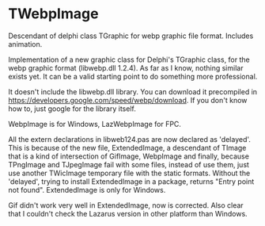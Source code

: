 # TWebpImage
Descendant of delphi class TGraphic for webp graphic file format. Includes animation.

Implementation of a new graphic class for Delphi's TGraphic class, for the webp graphic format (libwebp.dll 1.2.4). As far as I know, nothing similar exists yet. It can be a valid starting point to do something more professional.

It doesn't include the libwebp.dll library. You can download it precompiled in https://developers.google.com/speed/webp/download. If you don't know how to, just google for the library itself.

WebpImage is for Windows, LazWebpImage for FPC.

All the extern declarations in libweb124.pas are now declared as 'delayed'. This is because of the new file, ExtendedImage, a descendant of TImage that is a kind of intersection of GifImage, WebpImage and finally, because TPngImage and TJpegImage fail with some files, instead of use them, just use another TWicImage temporary file with the static formats. Without the 'delayed', trying to install ExtendedImage in a package, returns "Entry point not found". ExtendedImage is only for Windows.

Gif didn't work very well in ExtendedImage, now is corrected.
Also clear that I couldn't check the Lazarus version in other platform than Windows.
